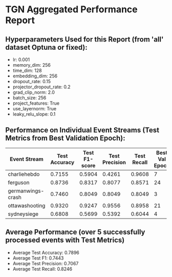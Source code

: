 # TGN Aggregated Performance Report

## Hyperparameters Used for this Report (from 'all' dataset Optuna or fixed):
- lr: 0.001
- memory_dim: 256
- time_dim: 128
- embedding_dim: 256
- dropout_rate: 0.15
- projector_dropout_rate: 0.2
- grad_clip_norm: 2.0
- batch_size: 256
- project_features: True
- use_layernorm: True
- leaky_relu_slope: 0.1

## Performance on Individual Event Streams (Test Metrics from Best Validation Epoch):

| Event Stream     | Test Accuracy | Test F1-score | Test Precision | Test Recall | Best Val Epoch |
|------------------|---------------|---------------|----------------|-------------|----------------|
| charliehebdo      | 0.7155         | 0.5904         | 0.4261           | 0.9608       | 7              |
| ferguson          | 0.8736         | 0.8317         | 0.8077           | 0.8571       | 24             |
| germanwings-crash | 0.7460         | 0.8049         | 0.8049           | 0.8049       | 3              |
| ottawashooting    | 0.9320         | 0.9247         | 0.9556           | 0.8958       | 21             |
| sydneysiege       | 0.6808         | 0.5699         | 0.5392           | 0.6044       | 4              |

## Average Performance (over 5 successfully processed events with Test Metrics)
- Average Test Accuracy: 0.7896
- Average Test F1: 0.7443
- Average Test Precision: 0.7067
- Average Test Recall: 0.8246
